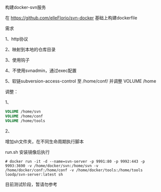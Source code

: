 构建docker-svn服务

在 https://github.com/elleFlorio/svn-docker 基础上构建dockerfile

需求

1、http协议

2、映射到本地的仓库目录

3、使用钩子

4、不使用svnadmin，通过exec配置

5、软链subversion-access-control 至 /home/conf/ 并调整 VOLUME /home

调整：

1、

```dockerfile
VOLUME /home/svn
VOLUME /home/conf
VOLUME /home/tools
```

2、

增加sh文件夹，在不同生命周期执行脚本

run.sh 安装镜像后执行



```shell
# docker run -it -d --name=svn-server -p 9991:80 -p 9992:443 -p 9993:3690 -v /home/docker/svn:/home/svn -v /home/docker/conf:/home/conf -v /home/docker/tools:/home/tools loodp/svn-server:latest sh

```



目前测试阶段，暂请勿参考
